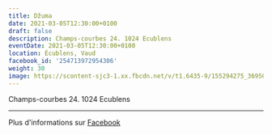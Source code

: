 ```yaml
---
title: Džuma
date: 2021-03-05T12:30:00+0100
draft: false
description: Champs-courbes 24. 1024 Ecublens
eventDate: 2021-03-05T12:30:00+0100
location: Écublens, Vaud
facebook_id: '254713972954306'
weight: 30
image: https://scontent-sjc3-1.xx.fbcdn.net/v/t1.6435-9/155294275_3695079563921169_4909597834044538694_n.jpg?_nc_cat=101&ccb=1-7&_nc_sid=9e60e4&_nc_eui2=AeG8UClbWf29AU_nXjdq3EWH_4HHzzV0GSb_gcfPNXQZJh84GYNGo4_Z5Cn5-iLlSDRJM0isnap6RFoid72tsV9o&_nc_ohc=Xk0dK1n7uM0Q7kNvwF0KJAk&_nc_oc=Admcs-zf8iwNN2XugMW2PGcIg2XGnI6mZRftKM_tQMFF51ONkI7Uo3rCCGNPRHBwpng&_nc_zt=23&_nc_ht=scontent-sjc3-1.xx&edm=ABTKTjYEAAAA&_nc_gid=REawL56KNSPmk4ZXw5z31w&oh=00_AfEiw-x8pInp1E9SIxKUoJ4yNEYH-BodDThvv3a1QFfLGA&oe=683C531B
---
```


Champs-courbes 24. 1024 Ecublens

---

Plus d'informations sur [Facebook](https://facebook.com/events/254713972954306)